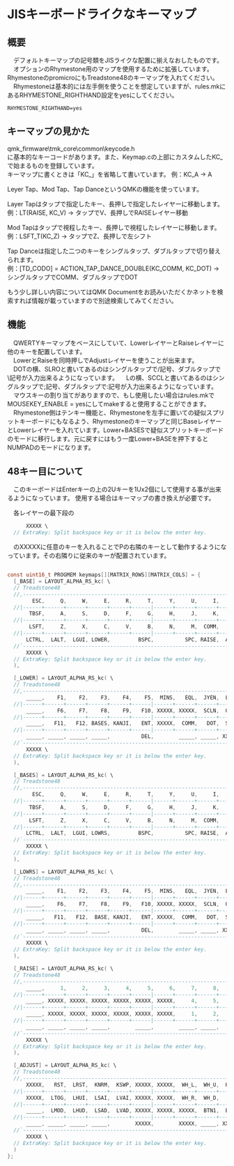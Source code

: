 # JISキーボードライクなキーマップ

## 概要

　デフォルトキーマップの記号類をJISライクな配置に揃えなおしたものです。  
　オプションのRhymestone用のマップを使用するために拡張しています。RhymestoneのpromicroにもTreadstone48のキーマップを入れてください。  
　Rhymestoneは基本的には左手側を使うことを想定していますが、rules.mkにあるRHYMESTONE_RIGHTHAND設定をyesにしてください。  

```RHYMESTONE_RIGHTHAND=yes```

## キーマップの見かた

qmk_firmware\tmk_core\common\keycode.h  
に基本的なキーコードがあります。また、Keymap.cの上部にカスタムしたKC_で始まるものを登録しています。  
キーマップに書くときは「KC_」を省略して書いています。
例：KC_A → A  

Leyer Tap、Mod Tap、Tap DanceというQMKの機能を使っています。  

Layer Tapはタップで指定したキー、長押しで指定したレイヤーに移動します。  
例：LT(RAISE, KC_V) → タップでV、長押しでRAISEレイヤー移動

Mod Tapはタップで視程したキー、長押しで視程したレイヤーに移動します。  
例：LSFT_T(KC_Z) → タップでZ、長押しで左シフト

Tap Danceは指定した二つのキーをシングルタップ、ダブルタップで切り替えられます。  
例：[TD_CODO] = ACTION_TAP_DANCE_DOUBLE(KC_COMM, KC_DOT) → シングルタップでCOMM、ダブルタップでDOT

もう少し詳しい内容についてはQMK Documentをお読みいただくかネットを検索すれば情報が載っていますので別途検索してみてください。  

## 機能

　QWERTYキーマップをベースにしていて、LowerレイヤーとRaiseレイヤーに他のキーを配置しています。  
　LowerとRaiseを同時押しでAdjustレイヤーを使うことが出来ます。  
　DOTの横、SLROと書いてあるのはシングルタップで/記号、ダブルタップで\記号が入力出来るようになっています。
　Lの横、SCCLと書いてあるのはシングルタップで;記号、ダブルタップで:記号が入力出来るようになっています。
　マウスキーの割り当てがありますので、もし使用したい場合はrules.mkでMOUSEKEY_ENABLE = yesにしてmakeすると使用することができます。  
　Rhymestone側はテンキー機能と、Rhymestoneを左手に置いての疑似スプリットキーボードにもなるよう、Rhymestoneのキーマップと同じBaseレイヤーとLowerレイヤーを入れています。Lower+BASESで疑似スプリットキーボードのモードに移行します。元に戻すにはもう一度Lower+BASEを押下するとNUMPADのモードになります。

## 48キー目について

　このキーボードはEnterキーの上の2Uキーを1Ux2個にして使用する事が出来るようになっています。  使用する場合はキーマップの書き換えが必要です。  

　各レイヤーの最下段の

```c
      XXXXX \
  // ExtraKey: Split backspace key or it is below the enter key.
```

　のXXXXXに任意のキーを入れることでPの右隣のキーとして動作するようになっています。その右隣りに従来のキーが配置されています。  

```c

const uint16_t PROGMEM keymaps[][MATRIX_ROWS][MATRIX_COLS] = {
  [_BASE] = LAYOUT_ALPHA_RS_kc( \
  // Treadstone48                                                                                 Rhymestone
  //,------------------------------------------------------------------------------------------.  ----------------------------------.
        ESC,     Q,     W,     E,     R,     T,     Y,     U,     I,     O,     P,         MINS,      P7,    P8,    P9,  PSLS,  NLCK,\
  //|------+------+------+------+------+------|------+------+------+------+------+-------------|  ------+------+------+------+------|
       TBSF,     A,     S,     D,     F,     G,     H,     J,     K,     L,  SCCL,          ENT,      P4,    P5,    P6,  PAST,   TAB,\
  //|------+------+------+------+------+------|------+------+------+------+------+------+------|  ------+------+------+------+------|
       LSFT,     Z,     X,     C,     V,     B,     N,     M,  COMM,   DOT,  SLRO,    UP,             P1,    P2,    P3,  PMNS,  PENT,\
  //|------+------+------+------+------+------|------+------+------+------+------+------+------|  ------+------+------+------+------|
      LCTRL,  LALT,  LGUI, LOWER,         BSPC,          SPC, RAISE,  ALAP,  LEFT,  DOWN,  RGHT,   LOWER,    P0,  PDOT,  PPLS,  BSPC,\
  //`------------------------------------------------------------------------------------------'  ----------------------------------'
      XXXXX \
  // ExtraKey: Split backspace key or it is below the enter key.
  ),

  [_LOWER] = LAYOUT_ALPHA_RS_kc( \
  // Treadstone48                                                                                 Rhymestone
  //,------------------------------------------------------------------------------------------.  ----------------------------------.
      _____,    F1,    F2,    F3,    F4,    F5,  MINS,   EQL,  JYEN,  LBRC,  RBRC,          DEL,       A,     B,     C,  JYEN,  HASH,\
  //|------+------+------+------+------+------|------+------+------+------+------+-------------|  ------+------+------+------+------|
      _____,    F6,    F7,    F8,    F9,   F10, XXXXX, XXXXX,  SCLN,  QUOT,  BSLS,        _____,       D,     E,     F,  PERC,  SFUC,\
  //|------+------+------+------+------+------|------+------+------+------+------+------+------|  ------+------+------+------+------|
      _____,   F11,   F12, BASES, KANJI,   ENT, XXXXX,  COMM,   DOT,  SLSH,    RO,  PGUP,           RSBR,  REBR,  RBRC,  QUOT, _____,\
  //|------+------+------+------+------+------|------+------+------+------+------+------+------|  ------+------+------+------+------|
      _____, _____, _____, _____,          DEL,        _____, _____, XXXXX,  HOME,  PGDN,   END,   _____, XXXXX,  COMM,  JEQL,   DEL,\
  //`------------------------------------------------------------------------------------------'  ----------------------------------'
      XXXXX \
  // ExtraKey: Split backspace key or it is below the enter key.
  ),

  [_BASES] = LAYOUT_ALPHA_RS_kc( \
  // Treadstone48                                                                                 Rhymestone
  //,------------------------------------------------------------------------------------------.  ----------------------------------.
        ESC,     Q,     W,     E,     R,     T,     Y,     U,     I,     O,     P,         MINS,       Q,     W,     E,     R,     T,\
  //|------+------+------+------+------+------|------+------+------+------+------+-------------|  ------+------+------+------+------|
       TBSF,     A,     S,     D,     F,     G,     H,     J,     K,     L,  SCCL,          ENT,       A,     S,     D,     F,     G,\
  //|------+------+------+------+------+------|------+------+------+------+------+------+------|  ------+------+------+------+------|
       LSFT,     Z,     X,     C,     V,     B,     N,     M,  COMM,   DOT,  SLRO,    UP,           ZSFT,     X,     C,     V,     B,\
  //|------+------+------+------+------+------|------+------+------+------+------+------+------|  ------+------+------+------+------|
      LCTRL,  LALT,  LGUI, LOWRS,         BSPC,          SPC, RAISE,  ALAP,  LEFT,  DOWN,  RGHT,    ESCT,  TBAL,  LGUI, LOWRS,  BSPC,\
  //`------------------------------------------------------------------------------------------'  ----------------------------------'
      XXXXX \
  // ExtraKey: Split backspace key or it is below the enter key.
  ),

  [_LOWRS] = LAYOUT_ALPHA_RS_kc( \
  // Treadstone48                                                                                 Rhymestone
  //,------------------------------------------------------------------------------------------.  ----------------------------------.
      _____,    F1,    F2,    F3,    F4,    F5,  MINS,   EQL,  JYEN,  LBRC,  RBRC,          DEL,      F1,    F2,    F3,    F4,    F5,\
  //|------+------+------+------+------+------|------+------+------+------+------+-------------|  ------+------+------+------+------|
      _____,    F6,    F7,    F8,    F9,   F10, XXXXX, XXXXX,  SCLN,  QUOT,  BSLS,        _____,      F6,    F7,    F8,    F9,   F10,\
  //|------+------+------+------+------+------|------+------+------+------+------+------+------|  ------+------+------+------+------|
      _____,   F11,   F12,  BASE, KANJI,   ENT, XXXXX,  COMM,   DOT,  SLSH,    RO,  PGUP,           11SF,   F12,  BASE, KANJI,   ENT,\
  //|------+------+------+------+------+------|------+------+------+------+------+------+------|  ------+------+------+------+------|
      _____, _____, _____, _____,          DEL,        _____, _____, XXXXX,  HOME,  PGDN,   END,   _____, _____, _____, _____,   DEL,\
  //`------------------------------------------------------------------------------------------'  ----------------------------------'
      XXXXX \
  // ExtraKey: Split backspace key or it is below the enter key.
  ),

  [_RAISE] = LAYOUT_ALPHA_RS_kc( \
  // Treadstone48                                                                                 Rhymestone
  //,------------------------------------------------------------------------------------------.  ----------------------------------.
      _____,     1,     2,     3,     4,     5,     6,     7,     8,     9,     0,        XXXXX,   XXXXX, XXXXX, XXXXX, XXXXX, XXXXX,\
  //|------+------+------+------+------+------|------+------+------+------+------+-------------|  ------+------+------+------+------|
      _____, XXXXX, XXXXX, XXXXX, XXXXX, XXXXX, XXXXX,     4,     5,     6,  QUOT,        _____,   XXXXX, XXXXX, XXXXX, XXXXX, XXXXX,\
  //|------+------+------+------+------+------|------+------+------+------+------+------+------|  ------+------+------+------+------|
      _____, XXXXX, XXXXX, XXXXX, XXXXX, XXXXX, XXXXX,     1,     2,     3,    RO, XXXXX,          XXXXX, XXXXX, XXXXX, XXXXX, XXXXX,\
  //|------+------+------+------+------+------|------+------+------+------+------+------+------|  ------+------+------+------+------|
      _____, _____, _____, _____,        _____,        _____, _____,     0,   DOT,  COMM,  SLSH,   XXXXX, XXXXX, XXXXX, XXXXX, XXXXX,\
  //`------------------------------------------------------------------------------------------'  ----------------------------------'
      XXXXX \
  // ExtraKey: Split backspace key or it is below the enter key.
  ),

  [_ADJUST] = LAYOUT_ALPHA_RS_kc( \
  // Treadstone48                                                                                 Rhymestone
  //,------------------------------------------------------------------------------------------.  ----------------------------------.
      XXXXX,   RST,  LRST,  KNRM,  KSWP, XXXXX, XXXXX,  WH_L,  WH_U,  HOME,  PGUP,        XXXXX,   XXXXX, XXXXX, XXXXX, XXXXX, XXXXX,\
  //|------+------+------+------+------+------|------+------+------+------+------+-------------|  ------+------+------+------+------|
      XXXXX,  LTOG,  LHUI,  LSAI,  LVAI, XXXXX, XXXXX,  WH_R,  WH_D,   END,  PGDN,        XXXXX,   XXXXX, XXXXX, XXXXX, XXXXX, XXXXX,\
  //|------+------+------+------+------+------|------+------+------+------+------+------+------|  ------+------+------+------+------|
      _____,  LMOD,  LHUD,  LSAD,  LVAD, XXXXX, XXXXX, XXXXX,  BTN1,  BTN2, XXXXX,  MS_U,          XXXXX, XXXXX, XXXXX, XXXXX, XXXXX,\
  //|------+------+------+------+------+------|------+------+------+------+------+------+------|  ------+------+------+------+------|
      _____, _____, _____, _____,        XXXXX,        XXXXX, _____, XXXXX,  MS_L,  MS_D,  MS_R,   XXXXX, XXXXX, XXXXX, XXXXX, XXXXX,\
  //`------------------------------------------------------------------------------------------'  ----------------------------------'
      XXXXX \
  // ExtraKey: Split backspace key or it is below the enter key.
  )
};

```
